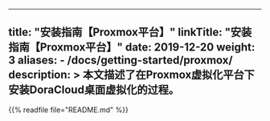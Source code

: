 

---
title: "安装指南【Proxmox平台】"
linkTitle: "安装指南【Proxmox平台】"
date: 2019-12-20
weight: 3
aliases:
    - /docs/getting-started/proxmox/
description: >
  本文描述了在Proxmox虚拟化平台下安装DoraCloud桌面虚拟化的过程。
---

{{% readfile file="README.md" %}}
